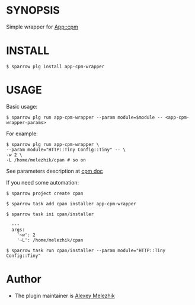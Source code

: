 # SYNOPSIS

Simple wrapper for [App::cpm](https://metacpan.org/pod/App::cpm)


# INSTALL

    $ sparrow plg install app-cpm-wrapper

# USAGE

Basic usage:

    $ sparrow plg run app-cpm-wrapper --param module=$module -- <app-cpm-wrapper-params>

For example:

    $ sparrow plg run app-cpm-wrapper \
    --param module="HTTP::Tiny Config::Tiny" -- \
    -w 2 \
    -L /home/melezhik/cpan # so on

See parameters description at [cpm doc](https://metacpan.org/pod/distribution/App-cpm/script/cpm)

If you need some automation:

    $ sparrow project create cpan

    $ sparrow task add cpan installer app-cpm-wrapper

    $ sparrow task ini cpan/installer

      ---
      args: 
        '~w': 2 
        '~L': /home/melezhik/cpan

    $ sparrow task run cpan/installer --param module="HTTP::Tiny Config::Tiny"


# Author

* The plugin maintainer is [Alexey Melezhik](https://github.com/melezhik/)




